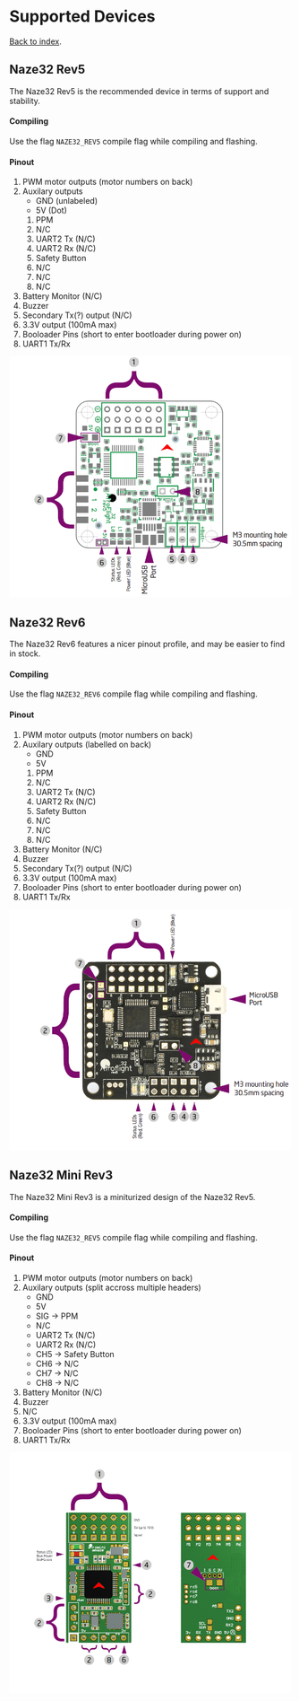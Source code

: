 # Supported Devices
[Back to index](README.md).

## Naze32 Rev5
The Naze32 Rev5 is the recommended device in terms of support and stability.

#### Compiling
Use the flag `NAZE32_REV5` compile flag while compiling and flashing.

#### Pinout
1. PWM motor outputs (motor numbers on back)
2. Auxilary outputs
   - GND (unlabeled)
   - 5V (Dot)
   1. PPM
   2. N/C
   3. UART2 Tx (N/C)
   4. UART2 Rx (N/C)
   5. Safety Button
   6. N/C
   7. N/C
   8. N/C
3. Battery Monitor (N/C)
4. Buzzer
5. Secondary Tx(?) output (N/C)
6. 3.3V output (100mA max)
7. Booloader Pins (short to enter bootloader during power on)
8. UART1 Tx/Rx

![Naze32 Rev5 Pinout](naz32_rev5_pinout.png)

## Naze32 Rev6
The Naze32 Rev6 features a nicer pinout profile, and may be easier to find in stock.

#### Compiling
Use the flag `NAZE32_REV6` compile flag while compiling and flashing.

#### Pinout
1. PWM motor outputs (motor numbers on back)
2. Auxilary outputs (labelled on back)
   - GND
   - 5V
   1. PPM
   2. N/C
   3. UART2 Tx (N/C)
   4. UART2 Rx (N/C)
   5. Safety Button
   6. N/C
   7. N/C
   8. N/C
3. Battery Monitor (N/C)
4. Buzzer
5. Secondary Tx(?) output (N/C)
6. 3.3V output (100mA max)
7. Booloader Pins (short to enter bootloader during power on)
8. UART1 Tx/Rx

![Naze32 Rev6 Pinout](naz32_rev6_pinout.png)

## Naze32 Mini Rev3
The Naze32 Mini Rev3 is a miniturized design of the Naze32 Rev5.

#### Compiling
Use the flag `NAZE32_REV5` compile flag while compiling and flashing.

#### Pinout
1. PWM motor outputs (motor numbers on back)
2. Auxilary outputs (split accross multiple headers)
   - GND
   - 5V
   - SIG -> PPM
   - N/C
   - UART2 Tx (N/C)
   - UART2 Rx (N/C)
   - CH5 -> Safety Button
   - CH6 -> N/C
   - CH7 -> N/C
   - CH8 -> N/C
3. Battery Monitor (N/C)
4. Buzzer
5. N/C
6. 3.3V output (100mA max)
7. Booloader Pins (short to enter bootloader during power on)
8. UART1 Tx/Rx

![Naze32 Mini Rev3 Pinout](naz32_mini_rev3_pinout.png)
